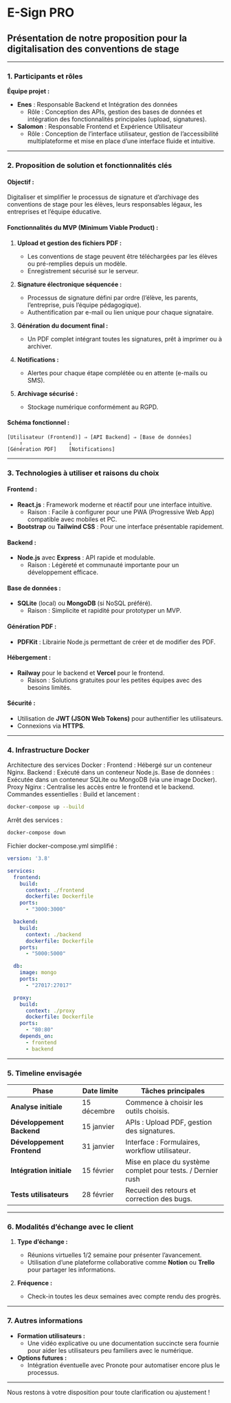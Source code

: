 # E-Sign PRO

## **Présentation de notre proposition pour la digitalisation des conventions de stage**

---

### **1. Participants et rôles**

**Équipe projet :**

- **Enes** : Responsable Backend et Intégration des données
  - Rôle : Conception des APIs, gestion des bases de données et intégration des fonctionnalités principales (upload, signatures).
- **Salomon** : Responsable Frontend et Expérience Utilisateur
  - Rôle : Conception de l’interface utilisateur, gestion de l’accessibilité multiplateforme et mise en place d’une interface fluide et intuitive.

---

### **2. Proposition de solution et fonctionnalités clés**

#### **Objectif :**

Digitaliser et simplifier le processus de signature et d’archivage des conventions de stage pour les élèves, leurs responsables légaux, les entreprises et l’équipe éducative.

#### **Fonctionnalités du MVP (Minimum Viable Product) :**

1. **Upload et gestion des fichiers PDF :**
   - Les conventions de stage peuvent être téléchargées par les élèves ou pré-remplies depuis un modèle.
   - Enregistrement sécurisé sur le serveur.

2. **Signature électronique séquencée :**
   - Processus de signature défini par ordre (l’élève, les parents, l’entreprise, puis l’équipe pédagogique).
   - Authentification par e-mail ou lien unique pour chaque signataire.

3. **Génération du document final :**
   - Un PDF complet intégrant toutes les signatures, prêt à imprimer ou à archiver.

4. **Notifications :**
   - Alertes pour chaque étape complétée ou en attente (e-mails ou SMS).

5. **Archivage sécurisé :**
   - Stockage numérique conformément au RGPD.

#### **Schéma fonctionnel :**

```shema
[Utilisateur (Frontend)] ⇒ [API Backend] ⇒ [Base de données]
    ⇑               ⇓
[Génération PDF]    [Notifications]
```

---

### **3. Technologies à utiliser et raisons du choix**

#### **Frontend :**

- **React.js** : Framework moderne et réactif pour une interface intuitive.
  - Raison : Facile à configurer pour une PWA (Progressive Web App) compatible avec mobiles et PC.
- **Bootstrap** ou **Tailwind CSS** : Pour une interface présentable rapidement.

#### **Backend :**

- **Node.js** avec **Express** : API rapide et modulable.
  - Raison : Légèreté et communauté importante pour un développement efficace.

#### **Base de données :**

- **SQLite** (local) ou **MongoDB** (si NoSQL préféré).
  - Raison : Simplicite et rapidité pour prototyper un MVP.

#### **Génération PDF :**

- **PDFKit** : Librairie Node.js permettant de créer et de modifier des PDF.

#### **Hébergement :**

- **Railway** pour le backend et **Vercel** pour le frontend.
  - Raison : Solutions gratuites pour les petites équipes avec des besoins limités.

#### **Sécurité :**

- Utilisation de **JWT (JSON Web Tokens)** pour authentifier les utilisateurs.
- Connexions via **HTTPS**.

---

### **4. Infrastructure Docker**

Architecture des services Docker :
Frontend : Hébergé sur un conteneur Nginx.
Backend : Exécuté dans un conteneur Node.js.
Base de données : Exécutée dans un conteneur SQLite ou MongoDB (via une image Docker).
Proxy Nginx : Centralise les accès entre le frontend et le backend.
Commandes essentielles :
Build et lancement :

```bash
docker-compose up --build
```

Arrêt des services :

```bash
docker-compose down
```

Fichier docker-compose.yml simplifié :

```yaml
version: '3.8'

services:
  frontend:
    build:
      context: ./frontend
      dockerfile: Dockerfile
    ports:
      - "3000:3000"

  backend:
    build:
      context: ./backend
      dockerfile: Dockerfile
    ports:
      - "5000:5000"

  db:
    image: mongo
    ports:
      - "27017:27017"

  proxy:
    build:
      context: ./proxy
      dockerfile: Dockerfile
    ports:
      - "80:80"
    depends_on:
      - frontend
      - backend
```

---

### **5. Timeline envisagée**

| **Phase**              | **Date limite** | **Tâches principales**                           |
|-------------------------|-----------------|--------------------------------------------------|
| **Analyse initiale**    | 15 décembre     | Commence à choisir les outils choisis. |
| **Développement Backend** | 15 janvier      | APIs : Upload PDF, gestion des signatures.       |
| **Développement Frontend**| 31 janvier      | Interface : Formulaires, workflow utilisateur.   |
| **Intégration initiale**  | 15 février      | Mise en place du système complet pour tests. / Dernier rush     |
| **Tests utilisateurs**  | 28 février      | Recueil des retours et correction des bugs.      |

---

### **6. Modalités d’échange avec le client**

1. **Type d’échange :**
   - Réunions virtuelles 1/2 semaine pour présenter l’avancement.
   - Utilisation d’une plateforme collaborative comme **Notion** ou **Trello** pour partager les informations.

2. **Fréquence :**
   - Check-in toutes les deux semaines avec compte rendu des progrès.

---

### **7. Autres informations**

- **Formation utilisateurs :**
  - Une vidéo explicative ou une documentation succincte sera fournie pour aider les utilisateurs peu familiers avec le numérique.
- **Options futures :**
  - Intégration éventuelle avec Pronote pour automatiser encore plus le processus.

---

Nous restons à votre disposition pour toute clarification ou ajustement !
